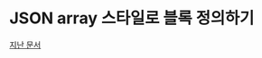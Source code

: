JSON array 스타일로 블록 정의하기
==============================================
[지난 문서](https://github.com/VleuDive/Blockly_markdown_docs/blob/master/javascript_define_block.md)